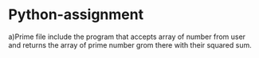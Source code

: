 # Python-assignment
a)Prime file include the program that accepts array of number from user and returns the array of prime number grom there with their squared sum.
